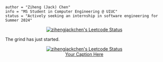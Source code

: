 ```
author = "Ziheng (Jack) Chen"
info = "MS Student in Computer Engineering @ UIUC"
status = "Actively seeking an internship in software engineering for Summer 2024"
```

<p align="center">
  <a href="https://leetcode.com/zihengjackchen">
    <img src="https://leetcode-stats.vercel.app/api?username=zihengjackchen&theme=Mist" alt="zihengjackchen's Leetcode Status">
  </a>
</p>

The grind has just started.

<p align="center">
  <a href="https://leetcode.com/zihengjackchen">
   <figure align="center">
  <img src="https://leetcode-stats.vercel.app/api?username=zihengjackchen&theme=Mist" alt="zihengjackchen's Leetcode Status">
  <figcaption>Your Caption Here</figcaption>
</figure>
  </a>
  
</p>

